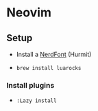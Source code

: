 # Neovim
## Setup
- Install a [NerdFont](https://www.nerdfonts.com/) (Hurmit)

- `brew install luarocks`

### Install plugins
- `:Lazy install`
